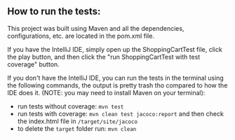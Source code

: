 ## How to run the tests:

This project was built using Maven and all the dependencies, configurations, etc. are located in the pom.xml file.

If you have the IntelliJ IDE, simply open up the ShoppingCartTest file, click the play button, and then click the "run ShoppingCartTest with test coverage" button.

If you don't have the IntelliJ IDE, you can run the tests in the terminal using the following commands, the output is pretty trash tho compared to how the IDE does it. (NOTE: you may need to install Maven on your terminal):

- run tests without coverage: `mvn test`
- run tests with coverage: `mvn clean test jacoco:report` and then check the index.html file in `/target/site/jacoco`
- to delete the `target` folder run: `mvn clean`
